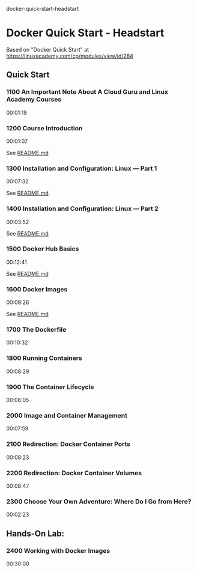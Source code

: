 docker-quick-start-headstart
# Docker Quick Start - Headstart

Based on "Docker Quick Start" at https://linuxacademy.com/cp/modules/view/id/284

## Quick Start

### 1100 An Important Note About A Cloud Guru and Linux Academy Courses
00:01:19

### 1200 Course Introduction
00:01:07

See [README.md](./1200/README.md)

### 1300 Installation and Configuration: Linux — Part 1
00:07:32

See [README.md](./1300/README.md)

### 1400 Installation and Configuration: Linux — Part 2
00:03:52

See [README.md](./1400/README.md)

### 1500 Docker Hub Basics
00:12:41

See [README.md](./1500/README.md)

### 1600 Docker Images
00:09:26

See [README.md](./1600/README.md)

### 1700 The Dockerfile
00:10:32

### 1800 Running Containers
00:08:29

### 1900 The Container Lifecycle
00:08:05

### 2000 Image and Container Management
00:07:59

### 2100 Redirection: Docker Container Ports
00:08:23

### 2200 Redirection: Docker Container Volumes
00:08:47

### 2300 Choose Your Own Adventure: Where Do I Go from Here?
00:02:23

## Hands-On Lab:

### 2400 Working with Docker Images
00:30:00
